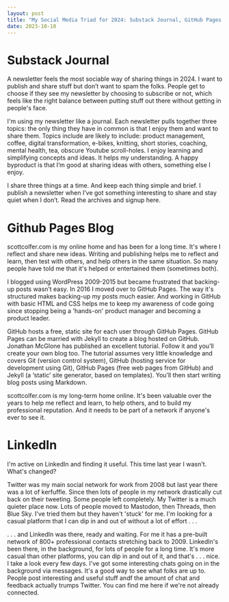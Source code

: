 ```yaml
---
layout: post
title: "My Social Media Triad for 2024: Substack Journal, GitHub Pages Blog, and LinkedIn Network"
date: 2023-10-10
---
```




# Substack Journal

A newsletter feels the most sociable way of sharing things in 2024. I want to publish and share stuff but don’t want to spam the folks. People get to choose if they see my newsletter by choosing to subscribe or not, which feels like the right balance between putting stuff out there without getting in people's face.

I'm using my newsletter like a journal. Each newsletter pulls together three topics: the only thing they have in common is that I enjoy them and want to share them. Topics include are likely to include: product management, coffee, digital transformation, e-bikes, knitting, short stories, coaching, mental health, tea, obscure Youtube scroll-holes. I enjoy learning and simplifying concepts and ideas. It helps my understanding. A happy byproduct is that I’m good at sharing ideas with others, something else I enjoy. 

I share three things at a time. And keep each thing simple and brief. I publish a newsletter when I’ve got something interesting to share and stay quiet when I don’t. Read the archives and signup here.

# Github Pages Blog

scottcolfer.com is my online home and has been for a long time. It's where I reflect and share new ideas. Writing and publishing helps me to reflect and learn, then test with others, and help others in the same situation. So many people have told me that it's helped or entertained them (sometimes both).

I blogged using WordPress 2009-2015 but became frustrated that backing-up posts wasn’t easy. In 2016 I moved over to GitHub Pages. The way it's structured makes backing-up my posts much easier. And working in GitHub with basic HTML and CSS helps me to keep my awareness of code going since stopping being a 'hands-on' product manager and becoming a product leader.

GitHub hosts a free, static site for each user through GitHub Pages. GitHub Pages can be married with Jekyll to create a blog hosted on GitHub. Jonathan McGlone has published an excellent tutorial. Follow it and you’ll create your own blog too. The tutorial assumes very little knowledge and covers Git (version control system), GitHub (hosting service for development using Git), GitHub Pages (free web pages from GitHub) and Jekyll (a ‘static’ site generator, based on templates). You’ll then start writing blog posts using Markdown.

scottcolfer.com is my long-term home online. It's been valuable over the years to help me reflect and learn, to help others, and to build my professional reputation. And it needs to be part of a network if anyone's ever to see it.

# LinkedIn

I'm active on LinkedIn and finding it useful. This time last year I wasn't. What's changed? 

Twitter was my main social network for work from 2008 but last year there was a lot of kerfuffle. Since then lots of people in my network drastically cut back on their tweeting. Some people left completely. My Twitter is a much quieter place now. Lots of people moved to Mastodon, then Threads, then Blue Sky. I've tried them but they haven't 'stuck' for me. I'm looking for a casual platform that I can dip in and out of without a lot of effort . . .

. . . and LinkedIn was there, ready and waiting. For me it has a pre-built network of 800+ professional contacts stretching back to 2009. LinkedIn's been there, in the background, for lots of people for a long time. It's more casual than other platforms, you can dip in and out of it, and that's . . . nice. I take a look every few days. I've got some interesting chats going on in the background via messages. It's a good way to see what folks are up to.  People post interesting and useful stuff andf the amount of chat and feedback actually trumps Twitter. You can find me here if we're not already connected.
